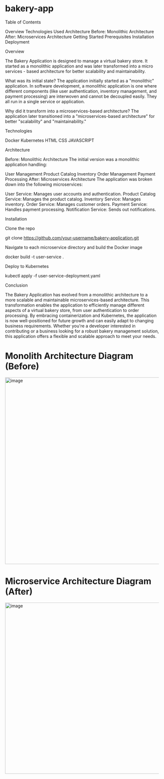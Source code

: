 # bakery-app

Table of Contents

Overview
Technologies Used
Architecture
Before: Monolithic Architecture
After: Microservices Architecture
Getting Started
Prerequisites
Installation
Deployment

Overview

The Bakery Application is designed to manage a virtual bakery store. It started as a monolithic application and was later transformed into a micro services - based architecture for better scalability and maintainability.

What was its initial state?
The application initially started as a "monolithic" application. In software development, a monolithic application is one where different components (like user authentication, inventory management, and payment processing) 
are interwoven and cannot be decoupled easily. They all run in a single service or application.

Why did it transform into a microservices-based architecture?
The application later transitioned into a "microservices-based architecture" for better "scalability" and "maintainability."

Technologies 

Docker
Kubernetes
HTML
CSS
JAVASCRIPT

Architecture

Before: Monolithic Architecture
The initial version was a monolithic application handling:

User Management
Product Catalog
Inventory
Order Management
Payment Processing
After: Microservices Architecture
The application was broken down into the following microservices:

User Service: Manages user accounts and authentication.
Product Catalog Service: Manages the product catalog.
Inventory Service: Manages inventory.
Order Service: Manages customer orders.
Payment Service: Handles payment processing.
Notification Service: Sends out notifications.

Installation

  Clone the repo

git clone https://github.com/your-username/bakery-application.git

  Navigate to each microservice directory and build the Docker image

docker build -t user-service .

  Deploy to Kubernetes

kubectl apply -f user-service-deployment.yaml

Conclusion

The Bakery Application has evolved from a monolithic architecture to a more scalable and maintainable microservices-based architecture. This transformation enables the application to efficiently 
manage different aspects of a virtual bakery store, from user authentication to order processing.
By embracing containerization and Kubernetes, the application is now well-positioned for future growth and can easily adapt to changing business requirements. 
Whether you're a developer interested in contributing or a business looking for a robust 
bakery management solution, this application offers a flexible and scalable approach to meet your needs.

# Monolith Architecture Diagram (Before)
<img width="611" alt="image" src="https://github.com/gayatribandaru/bakery-app/assets/51997864/6f63f5e7-4e45-4ee0-af90-0ca766e0ad0c">

# Microservice Architecture Diagram (After)
<img width="560" alt="image" src="https://github.com/gayatribandaru/bakery-app/assets/51997864/1ffd8350-2a24-4f4c-9f20-070654fe5ecb">

